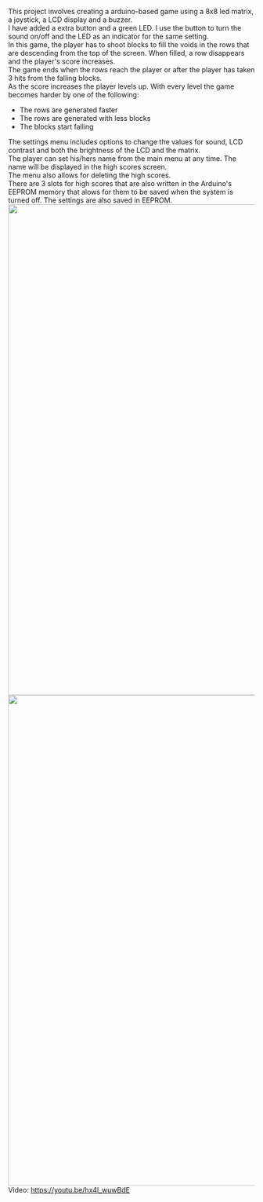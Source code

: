 This project involves creating a arduino-based game using a 8x8 led matrix, a joystick, a LCD display and a buzzer.<br />
I have added a extra button and a green LED. I use the button to turn the sound on/off and the LED as an indicator for the same setting.<br />
In this game, the player has to shoot blocks to fill the voids in the rows that are descending from the top of the screen. When filled, a row disappears and the player's score increases.<br />
The game ends when the rows reach the player or after the player has taken 3 hits from the falling blocks.<br />
As the score increases the player levels up. With every level the game becomes harder by one of the following:
- The rows are generated faster
- The rows are generated with less blocks
- The blocks start falling

The settings menu includes options to change the values for sound, LCD contrast and both the brightness of the LCD and the matrix.<br />
The player can set his/hers name from the main menu at any time. The name will be displayed in the high scores screen.<br />
The menu also allows for deleting the high scores.<br />
There are 3 slots for high scores that are also written in the Arduino's EEPROM memory that alows for them to be saved when the system is turned off. The settings are also saved in EEPROM.<br />
<img src="https://user-images.githubusercontent.com/62668963/147181144-2f3b3ba6-11bc-43da-a286-06156813713e.jpg" width = "1000">
<img src="https://user-images.githubusercontent.com/62668963/147181247-266e3c4c-ac7b-4b39-896c-5a77628fafd5.jpg" width = "1000">
Video: https://youtu.be/hx4l_wuwBdE


